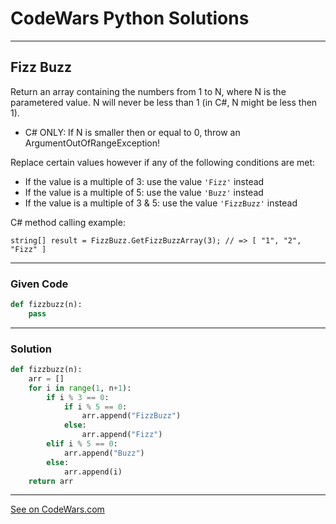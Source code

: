 # CodeWars Python Solutions

---

## Fizz Buzz


Return an array containing the numbers from 1 to N, where N is the parametered value. N will never be less than 1 (in C#, N might be less then 1).

- C# ONLY: If N is smaller then or equal to 0, throw an ArgumentOutOfRangeException!

Replace certain values however if any of the following conditions are met:

- If the value is a multiple of 3: use the value `'Fizz'` instead
- If the value is a multiple of 5: use the value `'Buzz'` instead
- If the value is a multiple of 3 & 5: use the value `'FizzBuzz'` instead

C# method calling example:

```
string[] result = FizzBuzz.GetFizzBuzzArray(3); // => [ "1", "2", "Fizz" ]
```

---

### Given Code


```python
def fizzbuzz(n):
    pass
```

---

### Solution


```python
def fizzbuzz(n):
    arr = []
    for i in range(1, n+1):
        if i % 3 == 0:
            if i % 5 == 0:
                arr.append("FizzBuzz")
            else:
                arr.append("Fizz")
        elif i % 5 == 0:
            arr.append("Buzz")
        else:
            arr.append(i)
    return arr
```

---


[See on CodeWars.com](https://www.codewars.com/kata/5300901726d12b80e8000498/)
